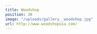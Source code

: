 ```yaml
---
title: Woodshop
position: 30
image: "/uploads/gallery__woodshop.jpg"
url: http://www.woodshopusa.com/
---
```



